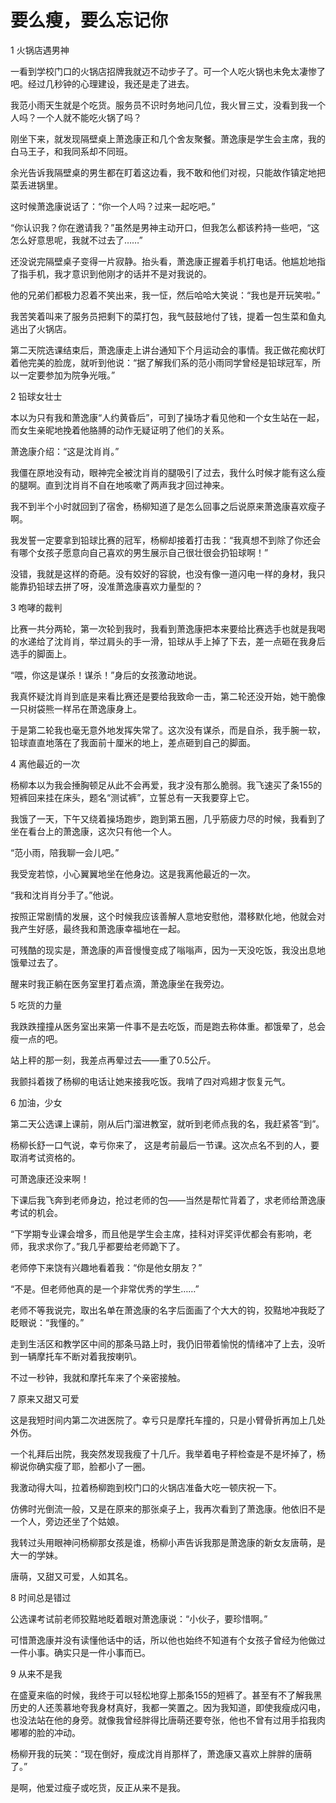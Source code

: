 # 要么瘦，要么忘记你

1 火锅店遇男神 

一看到学校门口的火锅店招牌我就迈不动步子了。可一个人吃火锅也未免太凄惨了吧。经过几秒钟的心理建设，我还是走了进去。 

我范小雨天生就是个吃货。服务员不识时务地问几位，我火冒三丈，没看到我一个人吗？一个人就不能吃火锅了吗？ 

刚坐下来，就发现隔壁桌上萧逸康正和几个舍友聚餐。萧逸康是学生会主席，我的白马王子，和我同系却不同班。 

余光告诉我隔壁桌的男生都在盯着这边看，我不敢和他们对视，只能故作镇定地把菜丢进锅里。 

这时候萧逸康说话了：“你一个人吗？过来一起吃吧。” 

“你认识我？你在邀请我？”虽然是男神主动开口，但我怎么都该矜持一些吧，“这怎么好意思呢，我就不过去了……” 

还没说完隔壁桌子变得一片寂静。抬头看，萧逸康正握着手机打电话。他尴尬地指了指手机，我才意识到他刚才的话并不是对我说的。 

他的兄弟们都极力忍着不笑出来，我一怔，然后哈哈大笑说：“我也是开玩笑啦。” 

我苦笑着叫来了服务员把剩下的菜打包，我气鼓鼓地付了钱，提着一包生菜和鱼丸逃出了火锅店。 

第二天院选课结束后，萧逸康走上讲台通知下个月运动会的事情。我正做花痴状盯着他完美的脸庞，就听到他说：“据了解我们系的范小雨同学曾经是铅球冠军，所以一定要参加为院争光哦。” 

2 铅球女壮士 

本以为只有我和萧逸康“人约黄昏后”，可到了操场才看见他和一个女生站在一起，而女生亲昵地挽着他胳膊的动作无疑证明了他们的关系。 

萧逸康介绍：“这是沈肖肖。” 

我僵在原地没有动，眼神完全被沈肖肖的腿吸引了过去，我什么时候才能有这么瘦的腿啊。直到沈肖肖不自在地咳嗽了两声我才回过神来。 

我不到半个小时就回到了宿舍，杨柳知道了是怎么回事之后说原来萧逸康喜欢瘦子啊。 

我发誓一定要拿到铅球比赛的冠军，杨柳却接着打击我：“我真想不到除了你还会有哪个女孩子愿意向自己喜欢的男生展示自己很壮很会扔铅球啊！” 

没错，我就是这样的奇葩。没有姣好的容貌，也没有像一道闪电一样的身材，我只能靠扔铅球去拼了呀，没准萧逸康喜欢力量型的？ 

3 咆哮的裁判 

比赛一共分两轮，第一次轮到我时，我看到萧逸康把本来要给比赛选手也就是我喝的水递给了沈肖肖，举过肩头的手一滑，铅球从手上掉了下去，差一点砸在我身后选手的脚面上。 

“喂，你这是谋杀！谋杀！”身后的女孩激动地说。 

我真怀疑沈肖肖到底是来看比赛还是要给我致命一击，第二轮还没开始，她干脆像一只树袋熊一样吊在萧逸康身上。 

于是第二轮我也毫无意外地发挥失常了。这次没有谋杀，而是自杀，我手腕一软，铅球直直地落在了我面前十厘米的地上，差点砸到自己的脚面。 

4 离他最近的一次 

杨柳本以为我会捶胸顿足从此不会再爱，我才没有那么脆弱。我飞速买了条155的短裤回来挂在床头，题名“测试裤”，立誓总有一天我要穿上它。 

我饿了一天，下午又绕着操场跑步，跑到第五圈，几乎筋疲力尽的时候，我看到了坐在看台上的萧逸康，这次只有他一个人。 

“范小雨，陪我聊一会儿吧。” 

我受宠若惊，小心翼翼地坐在他身边。这是我离他最近的一次。 

“我和沈肖肖分手了。”他说。 

按照正常剧情的发展，这个时候我应该善解人意地安慰他，潜移默化地，他就会对我产生好感，最终我和萧逸康幸福地在一起。 

可残酷的现实是，萧逸康的声音慢慢变成了嗡嗡声，因为一天没吃饭，我没出息地饿晕过去了。 

醒来时我正躺在医务室里打着点滴，萧逸康坐在我旁边。 

5 吃货的力量 

我跌跌撞撞从医务室出来第一件事不是去吃饭，而是跑去称体重。都饿晕了，总会瘦一点的吧。 

站上秤的那一刻，我差点再晕过去——重了0.5公斤。 

我颤抖着拨了杨柳的电话让她来接我吃饭。我啃了四对鸡翅才恢复元气。 

6 加油，少女 

第二天公选课上课前，刚从后门溜进教室，就听到老师点我的名，我赶紧答“到”。 

杨柳长舒一口气说，幸亏你来了， 这是考前最后一节课。这次点名不到的人，要取消考试资格的。 

可萧逸康还没来啊！ 

下课后我飞奔到老师身边，抢过老师的包——当然是帮忙背着了，求老师给萧逸康考试的机会。 

“下学期专业课会增多，而且他是学生会主席，挂科对评奖评优都会有影响，老师，我求求你了。”我几乎都要给老师跪下了。 

老师停下来饶有兴趣地看着我：“你是他女朋友？” 

“不是。但老师他真的是一个非常优秀的学生……” 

老师不等我说完，取出名单在萧逸康的名字后面画了个大大的钩，狡黠地冲我眨了眨眼说：“我懂的。” 

走到生活区和教学区中间的那条马路上时，我仍旧带着愉悦的情绪冲了上去，没听到一辆摩托车不断对着我按喇叭。 

不过一秒钟，我就和摩托车来了个亲密接触。 

7 原来又甜又可爱 

这是我短时间内第二次进医院了。幸亏只是摩托车撞的，只是小臂骨折再加上几处外伤。 

一个礼拜后出院，我突然发现我瘦了十几斤。我举着电子秤检查是不是坏掉了，杨柳说你确实瘦了耶，脸都小了一圈。 

我激动得大叫，拉着杨柳跑到校门口的火锅店准备大吃一顿庆祝一下。 

仿佛时光倒流一般，又是在原来的那张桌子上，我再次看到了萧逸康。他依旧不是一个人，旁边还坐了个姑娘。 

我转过头用眼神问杨柳那女孩是谁，杨柳小声告诉我那是萧逸康的新女友唐萌，是大一的学妹。 

唐萌，又甜又可爱，人如其名。 

8 时间总是错过 

公选课考试前老师狡黠地眨着眼对萧逸康说：“小伙子，要珍惜啊。” 

可惜萧逸康并没有读懂他话中的话，所以他也始终不知道有个女孩子曾经为他做过一件小事。确实只是一件小事而已。 

9 从来不是我 

在盛夏来临的时候，我终于可以轻松地穿上那条155的短裤了。甚至有不了解我黑历史的人还羡慕地夸我身材真好，我都一笑置之。因为我知道，即使我瘦成闪电，也没法站在他的身旁。就像我曾经胖得比唐萌还要夸张，他也不曾有过用手掐我肉嘟嘟的脸的冲动。 

杨柳开我的玩笑：“现在倒好，瘦成沈肖肖那样了，萧逸康又喜欢上胖胖的唐萌了。” 

是啊，他爱过瘦子或吃货，反正从来不是我。